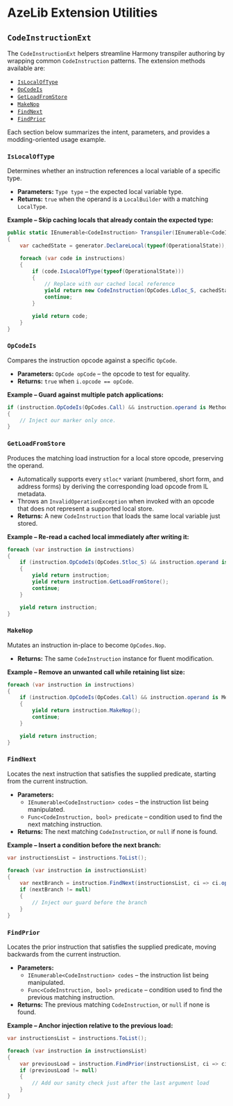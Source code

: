 # AzeLib Extension Utilities

## `CodeInstructionExt`

The `CodeInstructionExt` helpers streamline Harmony transpiler authoring by wrapping common `CodeInstruction`
patterns. The extension methods available are:

- [`IsLocalOfType`](#islocaloftype)
- [`OpCodeIs`](#opcodeis)
- [`GetLoadFromStore`](#getloadfromstore)
- [`MakeNop`](#makenop)
- [`FindNext`](#findnext)
- [`FindPrior`](#findprior)

Each section below summarizes the intent, parameters, and provides a modding-oriented usage example.

### `IsLocalOfType`

Determines whether an instruction references a local variable of a specific type.

- **Parameters:** `Type type` – the expected local variable type.
- **Returns:** `true` when the operand is a `LocalBuilder` with a matching `LocalType`.

**Example – Skip caching locals that already contain the expected type:**

```csharp
public static IEnumerable<CodeInstruction> Transpiler(IEnumerable<CodeInstruction> instructions, ILGenerator generator)
{
    var cachedState = generator.DeclareLocal(typeof(OperationalState));

    foreach (var code in instructions)
    {
        if (code.IsLocalOfType(typeof(OperationalState)))
        {
            // Replace with our cached local reference
            yield return new CodeInstruction(OpCodes.Ldloc_S, cachedState);
            continue;
        }

        yield return code;
    }
}
```

### `OpCodeIs`

Compares the instruction opcode against a specific `OpCode`.

- **Parameters:** `OpCode opCode` – the opcode to test for equality.
- **Returns:** `true` when `i.opcode == opCode`.

**Example – Guard against multiple patch applications:**

```csharp
if (instruction.OpCodeIs(OpCodes.Call) && instruction.operand is MethodInfo target && target.Name == "Update")
{
    // Inject our marker only once.
}
```

### `GetLoadFromStore`

Produces the matching load instruction for a local store opcode, preserving the operand.

- Automatically supports every `stloc*` variant (numbered, short form, and address forms) by deriving the corresponding load opcode from IL metadata.
- Throws an `InvalidOperationException` when invoked with an opcode that does not represent a supported local store.
- **Returns:** A new `CodeInstruction` that loads the same local variable just stored.

**Example – Re-read a cached local immediately after writing it:**

```csharp
foreach (var instruction in instructions)
{
    if (instruction.OpCodeIs(OpCodes.Stloc_S) && instruction.operand is LocalBuilder)
    {
        yield return instruction;
        yield return instruction.GetLoadFromStore();
        continue;
    }

    yield return instruction;
}
```

### `MakeNop`

Mutates an instruction in-place to become `OpCodes.Nop`.

- **Returns:** The same `CodeInstruction` instance for fluent modification.

**Example – Remove an unwanted call while retaining list size:**

```csharp
foreach (var instruction in instructions)
{
    if (instruction.OpCodeIs(OpCodes.Call) && instruction.operand is MethodInfo oldCall && oldCall.Name == "ConsumeEnergy")
    {
        yield return instruction.MakeNop();
        continue;
    }

    yield return instruction;
}
```

### `FindNext`

Locates the next instruction that satisfies the supplied predicate, starting from the current instruction.

- **Parameters:**
  - `IEnumerable<CodeInstruction> codes` – the instruction list being manipulated.
  - `Func<CodeInstruction, bool> predicate` – condition used to find the next matching instruction.
- **Returns:** The next matching `CodeInstruction`, or `null` if none is found.

**Example – Insert a condition before the next branch:**

```csharp
var instructionsList = instructions.ToList();

foreach (var instruction in instructionsList)
{
    var nextBranch = instruction.FindNext(instructionsList, ci => ci.opcode.FlowControl == FlowControl.Cond_Branch);
    if (nextBranch != null)
    {
        // Inject our guard before the branch
    }
}
```

### `FindPrior`

Locates the prior instruction that satisfies the supplied predicate, moving backwards from the current instruction.

- **Parameters:**
  - `IEnumerable<CodeInstruction> codes` – the instruction list being manipulated.
  - `Func<CodeInstruction, bool> predicate` – condition used to find the previous matching instruction.
- **Returns:** The previous matching `CodeInstruction`, or `null` if none is found.

**Example – Anchor injection relative to the previous load:**

```csharp
var instructionsList = instructions.ToList();

foreach (var instruction in instructionsList)
{
    var previousLoad = instruction.FindPrior(instructionsList, ci => ci.opcode == OpCodes.Ldarg_0);
    if (previousLoad != null)
    {
        // Add our sanity check just after the last argument load
    }
}
```
